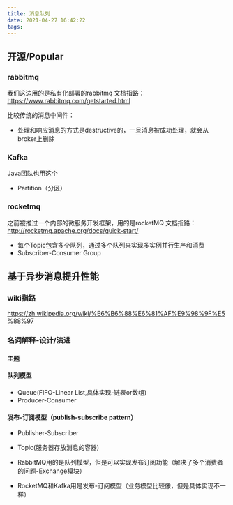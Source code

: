 ```yaml
---
title: 消息队列
date: 2021-04-27 16:42:22
tags:
---
```

## 开源/Popular
### rabbitmq
我们这边用的是私有化部署的rabbitmq
文档指路：https://www.rabbitmq.com/getstarted.html

比较传统的消息中间件：
- 处理和响应消息的方式是destructive的，一旦消息被成功处理，就会从broker上删除

### Kafka
Java团队也用这个
- Partition（分区）
### rocketmq
之前被推过一个内部的微服务开发框架，用的是rocketMQ
文档指路：http://rocketmq.apache.org/docs/quick-start/
- 每个Topic包含多个队列，通过多个队列来实现多实例并行生产和消费
- Subscriber-Consumer Group

## 基于异步消息提升性能
### wiki指路
https://zh.wikipedia.org/wiki/%E6%B6%88%E6%81%AF%E9%98%9F%E5%88%97


### 名词解释-设计/演进
#### 主题
#### 队列模型
- Queue(FIFO-Linear List,具体实现-链表or数组)
- Producer-Consumer
#### 发布-订阅模型（publish-subscribe pattern）
- Publisher-Subscriber
- Topic(服务器存放消息的容器)

- RabbitMQ用的是队列模型，但是可以实现发布订阅功能（解决了多个消费者的问题-Exchange模块）
- RocketMQ和Kafka用是发布-订阅模型（业务模型比较像，但是具体实现不一样）
